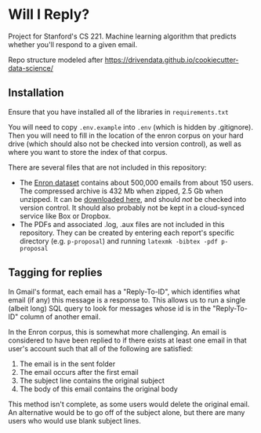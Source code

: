 # Will I Reply?

Project for Stanford's CS 221. Machine learning algorithm that predicts whether you'll respond to a given email.

Repo structure modeled after https://drivendata.github.io/cookiecutter-data-science/

## Installation

Ensure that you have installed all of the libraries in `requirements.txt`

You will need to copy `.env.example` into `.env` (which is hidden by .gitignore). Then you will need to fill in the location of the enron corpus on your hard drive (which should also not be checked into version control), as well as where you want to store the index of that corpus.

There are several files that are not included in this repository:

- The [Enron dataset](https://www.cs.cmu.edu/~./enron/) contains about 500,000 emails from about 150 users. The compressed archive is 432 Mb when zipped, 2.5 Gb when unzipped. It can be [downloaded here](https://www.cs.cmu.edu/~./enron/enron_mail_20150507.tar.gz), and should *not* be checked into version control. It should also probably not be kept in a cloud-synced service like Box or Dropbox.
- The PDFs and associated .log, .aux files are not included in this repository. They can be created by entering each report's specific directory (e.g. `p-proposal`) and running `latexmk -bibtex -pdf p-proposal`

## Tagging for replies

In Gmail's format, each email has a "Reply-To-ID", which identifies what email (if any) this message is a response to. This allows us to run a single (albeit long) SQL query to look for messages whose id is in the "Reply-To-ID" column of another email.

In the Enron corpus, this is somewhat more challenging. An email is considered to have been replied to if there exists at least one email in that user's account such that all of the following are satisfied:

1. The email is in the sent folder
2. The email occurs after the first email
3. The subject line contains the original subject
4. The body of this email contains the original body

This method isn't complete, as some users would delete the original email. An alternative would be to go off of the subject alone, but there are many users who would use blank subject lines.
